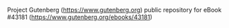 Project Gutenberg (https://www.gutenberg.org) public repository for eBook #43181 (https://www.gutenberg.org/ebooks/43181)
